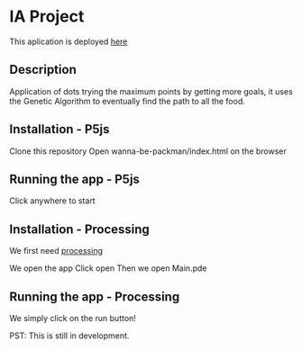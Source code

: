 
# IA Project
 <!-- [![](https://i.imgur.com/k416Fc8.gif)](https://i.imgur.com/k416Fc8.gif) -->

This aplication is deployed [here](https://ferluisxd.github.io/IA-DotsToPath/wanna-be-packman/) 

## Description

Application of dots trying the maximum points by getting more goals, it uses the Genetic Algorithm to eventually find the path to all the food.


## Installation - P5js

Clone this repository
Open wanna-be-packman/index.html on the browser

## Running the app - P5js

Click anywhere to start


## Installation - Processing

We first need [processing](https://processing.org/download/)

We open the app
Click open
Then we open Main.pde

## Running the app - Processing

We simply click on the run button!

PST: This is still in development.